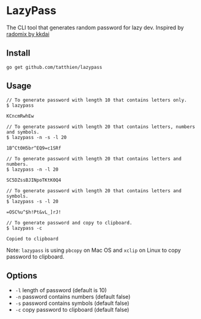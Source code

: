 # LazyPass

The CLI tool that generates random password for lazy dev. Inspired by [radomix by kkdai](https://github.com/kkdai/radomtix)

## Install

```
go get github.com/tatthien/lazypass
```

## Usage

```
// To generate password with length 10 that contains letters only.
$ lazypass

KCncmRwhEw
```

```
// To generate password with length 20 that contains letters, numbers and symbols.
$ lazypass -n -s -l 20 

1B^Ct0H5br^EQ9=c1SRf
```

```
// To generate password with length 20 that contains letters and numbers.
$ lazypass -n -l 20

SC5DZssBJINpoTKtK0Q4
```

```
// To generate password with length 20 that contains letters and symbols.
$ lazypass -s -l 20 

=OSC%u^$h!Pt&vL_]rJ!
```

```
// To generate password and copy to clipboard.
$ lazypass -c

Copied to clipboard
```

Note: `lazypass` is using `pbcopy` on Mac OS and `xclip` on Linux to copy password to clipboard.

## Options

- `-l` length of password (default is 10)
- `-n` password contains numbers (default false)
- `-s` password contains symbols (default false)
- `-c` copy password to clipboard (default false)